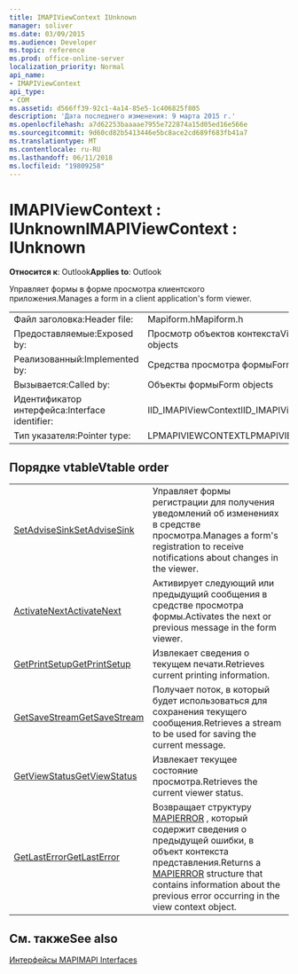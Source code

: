 ```yaml
---
title: IMAPIViewContext IUnknown
manager: soliver
ms.date: 03/09/2015
ms.audience: Developer
ms.topic: reference
ms.prod: office-online-server
localization_priority: Normal
api_name:
- IMAPIViewContext
api_type:
- COM
ms.assetid: d566ff39-92c1-4a14-85e5-1c406825f805
description: 'Дата последнего изменения: 9 марта 2015 г.'
ms.openlocfilehash: a7d62253baaaae7955e722874a15d05ed16e566e
ms.sourcegitcommit: 9d60cd82b5413446e5bc8ace2cd689f683fb41a7
ms.translationtype: MT
ms.contentlocale: ru-RU
ms.lasthandoff: 06/11/2018
ms.locfileid: "19809258"
---
```

# <a name="imapiviewcontext--iunknown"></a><span data-ttu-id="e3fd8-103">IMAPIViewContext : IUnknown</span><span class="sxs-lookup"><span data-stu-id="e3fd8-103">IMAPIViewContext : IUnknown</span></span>

  
  
<span data-ttu-id="e3fd8-104">**Относится к**: Outlook</span><span class="sxs-lookup"><span data-stu-id="e3fd8-104">**Applies to**: Outlook</span></span> 
  
<span data-ttu-id="e3fd8-105">Управляет формы в форме просмотра клиентского приложения.</span><span class="sxs-lookup"><span data-stu-id="e3fd8-105">Manages a form in a client application's form viewer.</span></span> 
  
|||
|:-----|:-----|
|<span data-ttu-id="e3fd8-106">Файл заголовка:</span><span class="sxs-lookup"><span data-stu-id="e3fd8-106">Header file:</span></span>  <br/> |<span data-ttu-id="e3fd8-107">Mapiform.h</span><span class="sxs-lookup"><span data-stu-id="e3fd8-107">Mapiform.h</span></span>  <br/> |
|<span data-ttu-id="e3fd8-108">Предоставляемые:</span><span class="sxs-lookup"><span data-stu-id="e3fd8-108">Exposed by:</span></span>  <br/> |<span data-ttu-id="e3fd8-109">Просмотр объектов контекста</span><span class="sxs-lookup"><span data-stu-id="e3fd8-109">View context objects</span></span>  <br/> |
|<span data-ttu-id="e3fd8-110">Реализованный:</span><span class="sxs-lookup"><span data-stu-id="e3fd8-110">Implemented by:</span></span>  <br/> |<span data-ttu-id="e3fd8-111">Средства просмотра формы</span><span class="sxs-lookup"><span data-stu-id="e3fd8-111">Form viewers</span></span>  <br/> |
|<span data-ttu-id="e3fd8-112">Вызывается:</span><span class="sxs-lookup"><span data-stu-id="e3fd8-112">Called by:</span></span>  <br/> |<span data-ttu-id="e3fd8-113">Объекты формы</span><span class="sxs-lookup"><span data-stu-id="e3fd8-113">Form objects</span></span>  <br/> |
|<span data-ttu-id="e3fd8-114">Идентификатор интерфейса:</span><span class="sxs-lookup"><span data-stu-id="e3fd8-114">Interface identifier:</span></span>  <br/> |<span data-ttu-id="e3fd8-115">IID_IMAPIViewContext</span><span class="sxs-lookup"><span data-stu-id="e3fd8-115">IID_IMAPIViewContext</span></span>  <br/> |
|<span data-ttu-id="e3fd8-116">Тип указателя:</span><span class="sxs-lookup"><span data-stu-id="e3fd8-116">Pointer type:</span></span>  <br/> |<span data-ttu-id="e3fd8-117">LPMAPIVIEWCONTEXT</span><span class="sxs-lookup"><span data-stu-id="e3fd8-117">LPMAPIVIEWCONTEXT</span></span>  <br/> |
   
## <a name="vtable-order"></a><span data-ttu-id="e3fd8-118">Порядке vtable</span><span class="sxs-lookup"><span data-stu-id="e3fd8-118">Vtable order</span></span>

|||
|:-----|:-----|
|[<span data-ttu-id="e3fd8-119">SetAdviseSink</span><span class="sxs-lookup"><span data-stu-id="e3fd8-119">SetAdviseSink</span></span>](imapiviewcontext-setadvisesink.md) <br/> |<span data-ttu-id="e3fd8-120">Управляет формы регистрации для получения уведомлений об изменениях в средстве просмотра.</span><span class="sxs-lookup"><span data-stu-id="e3fd8-120">Manages a form's registration to receive notifications about changes in the viewer.</span></span>  <br/> |
|[<span data-ttu-id="e3fd8-121">ActivateNext</span><span class="sxs-lookup"><span data-stu-id="e3fd8-121">ActivateNext</span></span>](imapiviewcontext-activatenext.md) <br/> |<span data-ttu-id="e3fd8-122">Активирует следующий или предыдущий сообщения в средстве просмотра формы.</span><span class="sxs-lookup"><span data-stu-id="e3fd8-122">Activates the next or previous message in the form viewer.</span></span>  <br/> |
|[<span data-ttu-id="e3fd8-123">GetPrintSetup</span><span class="sxs-lookup"><span data-stu-id="e3fd8-123">GetPrintSetup</span></span>](imapiviewcontext-getprintsetup.md) <br/> |<span data-ttu-id="e3fd8-124">Извлекает сведения о текущем печати.</span><span class="sxs-lookup"><span data-stu-id="e3fd8-124">Retrieves current printing information.</span></span>  <br/> |
|[<span data-ttu-id="e3fd8-125">GetSaveStream</span><span class="sxs-lookup"><span data-stu-id="e3fd8-125">GetSaveStream</span></span>](imapiviewcontext-getsavestream.md) <br/> |<span data-ttu-id="e3fd8-126">Получает поток, в который будет использоваться для сохранения текущего сообщения.</span><span class="sxs-lookup"><span data-stu-id="e3fd8-126">Retrieves a stream to be used for saving the current message.</span></span>  <br/> |
|[<span data-ttu-id="e3fd8-127">GetViewStatus</span><span class="sxs-lookup"><span data-stu-id="e3fd8-127">GetViewStatus</span></span>](imapiviewcontext-getviewstatus.md) <br/> |<span data-ttu-id="e3fd8-128">Извлекает текущее состояние просмотра.</span><span class="sxs-lookup"><span data-stu-id="e3fd8-128">Retrieves the current viewer status.</span></span>  <br/> |
|[<span data-ttu-id="e3fd8-129">GetLastError</span><span class="sxs-lookup"><span data-stu-id="e3fd8-129">GetLastError</span></span>](imapiviewcontext-getlasterror.md) <br/> |<span data-ttu-id="e3fd8-130">Возвращает структуру [MAPIERROR](mapierror.md) , который содержит сведения о предыдущей ошибки, в объект контекста представления.</span><span class="sxs-lookup"><span data-stu-id="e3fd8-130">Returns a [MAPIERROR](mapierror.md) structure that contains information about the previous error occurring in the view context object.</span></span>  <br/> |
   
## <a name="see-also"></a><span data-ttu-id="e3fd8-131">См. также</span><span class="sxs-lookup"><span data-stu-id="e3fd8-131">See also</span></span>



[<span data-ttu-id="e3fd8-132">Интерфейсы MAPI</span><span class="sxs-lookup"><span data-stu-id="e3fd8-132">MAPI Interfaces</span></span>](mapi-interfaces.md)

